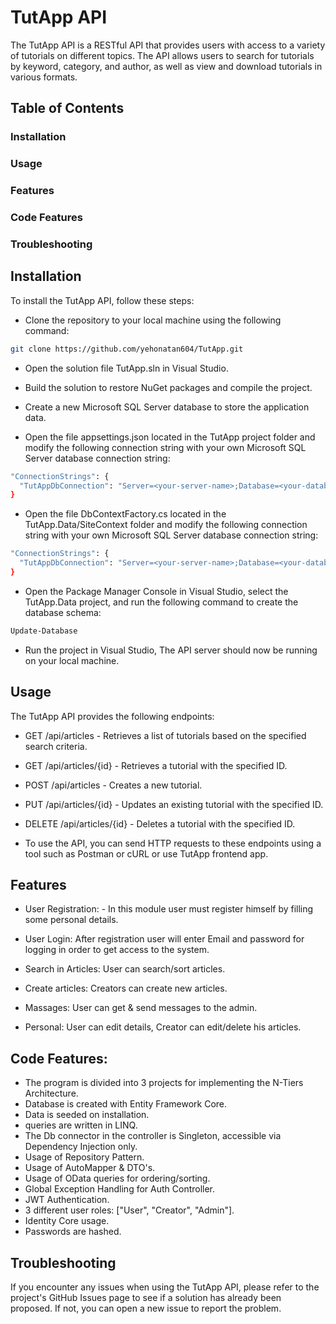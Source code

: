 # TutApp API
The TutApp API is a RESTful API that provides users with access to a variety of tutorials on different topics. The API allows users to search for tutorials by keyword, category, and author, as well as view and download tutorials in various formats.

## Table of Contents
### Installation
### Usage
### Features
### Code Features
### Troubleshooting

## Installation

To install the TutApp API, follow these steps:

- Clone the repository to your local machine using the following command:

```bash
git clone https://github.com/yehonatan604/TutApp.git
```
- Open the solution file TutApp.sln in Visual Studio.

- Build the solution to restore NuGet packages and compile the project.

- Create a new Microsoft SQL Server database to store the application data.

- Open the file appsettings.json located in the TutApp project folder and modify the following connection string with your own Microsoft SQL Server database connection string:

```bash
"ConnectionStrings": {
  "TutAppDbConnection": "Server=<your-server-name>;Database=<your-database-name>;Trusted_Connection=True;MultipleActiveResultSets=true"
}
```

- Open the file DbContextFactory.cs located in the TutApp.Data/SiteContext folder and modify the following connection string with your own Microsoft SQL Server database connection string:

```bash
"ConnectionStrings": {
  "TutAppDbConnection": "Server=<your-server-name>;Database=<your-database-name>;Trusted_Connection=True;MultipleActiveResultSets=true"
}
```

- Open the Package Manager Console in Visual Studio, select the TutApp.Data project, and run the following command to create the database schema:

```bash
Update-Database
```

- Run the project in Visual Studio, The API server should now be running on your local machine.

## Usage
The TutApp API provides the following endpoints:

- GET /api/articles - Retrieves a list of tutorials based on the specified search criteria.

- GET /api/articles/{id} - Retrieves a tutorial with the specified ID.

- POST /api/articles - Creates a new tutorial.

- PUT /api/articles/{id} - Updates an existing tutorial with the specified ID.

- DELETE /api/articles/{id} - Deletes a tutorial with the specified ID.

- To use the API, you can send HTTP requests to these endpoints using a tool such as Postman or cURL or use TutApp frontend app.

## Features

- User Registration: - In this module user must register himself by filling some personal details.

- User Login: After registration user will enter Email and password for logging in order to get access to the system.

- Search in Articles: User can search/sort articles.

- Create articles: Creators can create new articles.

- Massages: User can get & send messages to the admin.

- Personal: User can edit details, Creator can edit/delete his articles.

## Code Features:

- The program is divided into 3 projects for implementing the N-Tiers Architecture.
- Database is created with Entity Framework Core.
- Data is seeded on installation.
- queries are written in LINQ.
- The Db connector in the controller is Singleton, accessible via Dependency Injection only.
- Usage of Repository Pattern.
- Usage of AutoMapper & DTO's.
- Usage of OData queries for ordering/sorting.
- Global Exception Handling for Auth Controller.
- JWT Authentication.
- 3 different user roles: ["User", "Creator", "Admin"].
- Identity Core usage.  
- Passwords are hashed.

## Troubleshooting
If you encounter any issues when using the TutApp API, please refer to the project's GitHub Issues page to see if a solution has already been proposed. If not, you can open a new issue to report the problem.
